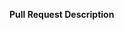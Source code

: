 <!--
  The title of your PR should follow the conventional commit template:
  https://www.conventionalcommits.org/en/v1.0.0/#summary

  ie:
  - feat(songRequests): added upvote verification
  - fix: last student not returned by function
  - chore: updated gitignore

  See here for pr title examples types:
  https://github.com/commitizen/conventional-commit-types/blob/master/index.json
 -->

<!--
  Note: Although there are no restrictions on merging directly, please do try to get someone to look over your code.
        Or at the very least look it over yourself one more time before merging.

  Please DO NOT merge if you have failing checks! PR title fails are the easiest to fix.
 -->

**Pull Request Description**

<!--
  Provide a brief description/context for this pull request and the work done.
  This makes it easier to reread in the future and navigate the repo.
 -->
